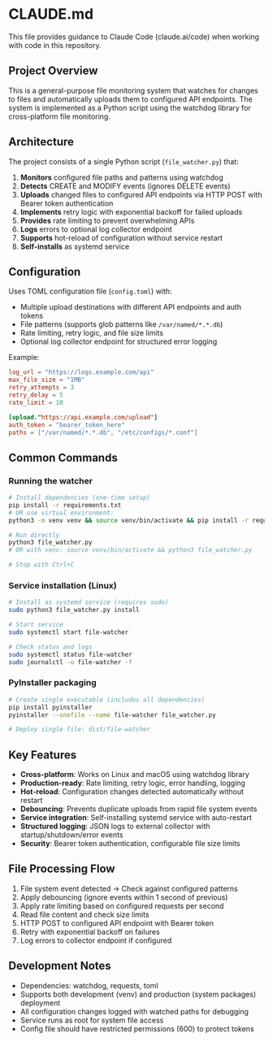 # CLAUDE.md

This file provides guidance to Claude Code (claude.ai/code) when working with code in this repository.

## Project Overview

This is a general-purpose file monitoring system that watches for changes to files and automatically uploads them to configured API endpoints. The system is implemented as a Python script using the watchdog library for cross-platform file monitoring.

## Architecture

The project consists of a single Python script (`file_watcher.py`) that:

1. **Monitors** configured file paths and patterns using watchdog
2. **Detects** CREATE and MODIFY events (ignores DELETE events)
3. **Uploads** changed files to configured API endpoints via HTTP POST with Bearer token authentication
4. **Implements** retry logic with exponential backoff for failed uploads
5. **Provides** rate limiting to prevent overwhelming APIs
6. **Logs** errors to optional log collector endpoint
7. **Supports** hot-reload of configuration without service restart
8. **Self-installs** as systemd service

## Configuration

Uses TOML configuration file (`config.toml`) with:
- Multiple upload destinations with different API endpoints and auth tokens
- File patterns (supports glob patterns like `/var/named/*.*.db`)
- Rate limiting, retry logic, and file size limits
- Optional log collector endpoint for structured error logging

Example:
```toml
log_url = "https://logs.example.com/api"
max_file_size = "1MB"
retry_attempts = 3
retry_delay = 5
rate_limit = 10

[upload."https://api.example.com/upload"]
auth_token = "bearer_token_here"
paths = ["/var/named/*.*.db", "/etc/configs/*.conf"]
```

## Common Commands

### Running the watcher
```bash
# Install dependencies (one-time setup)
pip install -r requirements.txt
# OR use virtual environment:
python3 -m venv venv && source venv/bin/activate && pip install -r requirements.txt

# Run directly
python3 file_watcher.py
# OR with venv: source venv/bin/activate && python3 file_watcher.py

# Stop with Ctrl+C
```

### Service installation (Linux)
```bash
# Install as systemd service (requires sudo)
sudo python3 file_watcher.py install

# Start service
sudo systemctl start file-watcher

# Check status and logs
sudo systemctl status file-watcher
sudo journalctl -u file-watcher -f
```

### PyInstaller packaging
```bash
# Create single executable (includes all dependencies)
pip install pyinstaller
pyinstaller --onefile --name file-watcher file_watcher.py

# Deploy single file: dist/file-watcher
```

## Key Features

- **Cross-platform**: Works on Linux and macOS using watchdog library
- **Production-ready**: Rate limiting, retry logic, error handling, logging
- **Hot-reload**: Configuration changes detected automatically without restart
- **Debouncing**: Prevents duplicate uploads from rapid file system events
- **Service integration**: Self-installing systemd service with auto-restart
- **Structured logging**: JSON logs to external collector with startup/shutdown/error events
- **Security**: Bearer token authentication, configurable file size limits

## File Processing Flow

1. File system event detected → Check against configured patterns
2. Apply debouncing (ignore events within 1 second of previous)
3. Apply rate limiting based on configured requests per second
4. Read file content and check size limits
5. HTTP POST to configured API endpoint with Bearer token
6. Retry with exponential backoff on failures
7. Log errors to collector endpoint if configured

## Development Notes

- Dependencies: watchdog, requests, toml
- Supports both development (venv) and production (system packages) deployment
- All configuration changes logged with watched paths for debugging
- Service runs as root for system file access
- Config file should have restricted permissions (600) to protect tokens